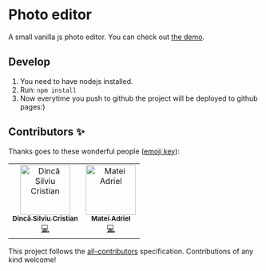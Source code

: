 # Photo editor

A small vanilla js photo editor. You can check out [the demo](https://mateiadrielrafael.github.io/PhotoEditor/).

## Develop

1. You need to have nodejs installed.
2. Run: `npm install`
3. Now everytime you push to github the project will be deployed to github pages:)

## Contributors ✨

Thanks goes to these wonderful people ([emoji key](https://allcontributors.org/docs/en/emoji-key)):

<!-- ALL-CONTRIBUTORS-LIST:START - Do not remove or modify this section -->
<!-- prettier-ignore-start -->
<!-- markdownlint-disable -->
<table>
  <tr>
    <td align="center"><a href="http://dincasilviu.000webhostapp.com/"><img src="https://avatars0.githubusercontent.com/u/40609786?v=4" width="100px;" alt="Dincă Silviu Cristian"/><br /><sub><b>Dincă Silviu Cristian</b></sub></a><br /><a href="https://github.com/SilviuCristian45/PhotoEditor/commits?author=SilviuCristian45" title="Code">💻</a></td>
    <td align="center"><a href="https://github.com/Mateiadrielrafael"><img src="https://avatars0.githubusercontent.com/u/39400800?v=4" width="100px;" alt="Matei Adriel"/><br /><sub><b>Matei Adriel</b></sub></a><br /><a href="https://github.com/SilviuCristian45/PhotoEditor/commits?author=Mateiadrielrafael" title="Code">💻</a></td>
  </tr>
</table>

<!-- markdownlint-enable -->
<!-- prettier-ignore-end -->
<!-- ALL-CONTRIBUTORS-LIST:END -->

This project follows the [all-contributors](https://github.com/all-contributors/all-contributors) specification. Contributions of any kind welcome!
